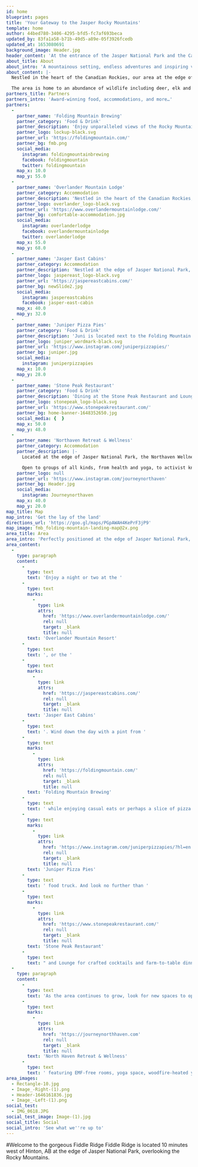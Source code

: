 ```yaml
---
id: home
blueprint: pages
title: 'Your Gateway to the Jasper Rocky Mountains'
template: home
author: 44bed780-3406-4295-bfd5-fc7af693beca
updated_by: 83fa1a58-b71b-49d5-a89e-05f3926fcedb
updated_at: 1653080691
background_image: Header.jpg
header_content: 'At the entrance of the Jasper National Park and the Canadian Rocky Mountains lies Folding Mountain. With a variety of hospitality, dining, and recreational attractions, there is something to help everyone enjoy the majestic surroundings.'
about_title: About
about_intro: 'A mountainous setting, endless adventures and inspiring views makes Folding Mountain the perfect place to create long-lasting, unforgettable memories.'
about_content: |-
  Nestled in the heart of the Canadian Rockies, our area at the edge of Jasper National Park, is on the doorstep of nature. Overlooking the majestic Rocky Mountains, we combine warm, attentive service with unique and natural beauty for an unforgettable stay.

  The area is home to an abundance of wildlife including deer, elk and bears. Combine this with the breathtaking mountain backdrop and you’ll never want to leave.
partners_title: Partners
partners_intro: 'Award-winning food, accommodations, and more…'
partners:
  -
    partner_name: 'Folding Mountain Brewing'
    partner_category: 'Food & Drink'
    partner_description: 'Enjoy unparalleled views of the Rocky Mountains from the taproom and patio at Folding Mountain Brewing. With award-winning craft beers and eats, the relaxed atmosphere provides a unique experience for all ages.'
    partner_logo: lockup-black.svg
    partner_url: 'https://foldingmountain.com/'
    partner_bg: fmb.png
    social_media:
      instagram: foldingmountainbrewing
      facebook: foldingmountain
      twitter: foldingmountain
    map_x: 10.0
    map_y: 55.0
  -
    partner_name: 'Overlander Mountain Lodge'
    partner_category: Accommodation
    partner_description: 'Nestled in the heart of the Canadian Rockies, our lodge at the edge of Jasper National Park, is on the doorstep of nature. Overlooking the majestic Rocky Mountains, we combine warm, attentive service with unique and natural beauty for an unforgettable stay.'
    partner_logo: overlander_logo-black.svg
    partner_url: 'https://www.overlandermountainlodge.com/'
    partner_bg: comfortable-accommodation.jpg
    social_media:
      instagram: overlanderlodge
      facebook: overlandermountainlodge
      twitter: overlanderlodge
    map_x: 55.0
    map_y: 68.0
  -
    partner_name: 'Jasper East Cabins'
    partner_category: Accommodation
    partner_description: 'Nestled at the edge of Jasper National Park, overlooking the majestic Rocky Mountains, sits Jasper East Cabins. This jewel in the Canadian Rockies offers modern-but-cozy individual cabins, complete with everything you need for a comfortable, self-catered vacation.'
    partner_logo: jaspereast_logo-black.svg
    partner_url: 'https://jaspereastcabins.com/'
    partner_bg: newSlide2.jpg
    social_media:
      instagram: jaspereastcabins
      facebook: jasper-east-cabin
    map_x: 40.0
    map_y: 32.0
  -
    partner_name: 'Juniper Pizza Pies'
    partner_category: 'Food & Drink'
    partner_description: 'Juni is located next to the Folding Mountain Brewing Beer/Garden seasonally May - September. Juni serves up thin crust pizza to order with a their take on locally inspired ingredients.'
    partner_logo: juniper_wordmark-black.svg
    partner_url: 'https://www.instagram.com/juniperpizzapies/'
    partner_bg: juniper.jpg
    social_media:
      instagram: juniperpizzapies
    map_x: 10.0
    map_y: 28.0
  -
    partner_name: 'Stone Peak Restaurant'
    partner_category: 'Food & Drink'
    partner_description: 'Dining at the Stone Peak Restaurant and Lounge located inside the Overlander Lodge is an experience like no other. Combining the freshest seasonal ingredients, an extensive wine list and an awe-inspiring view to envy all restaurants in Jasper, Alberta, we’re here to help elevate any occasion; whether an intimate romantic dinner or a celebration with great company and exceptional food.'
    partner_logo: stonepeak_logo-black.svg
    partner_url: 'https://www.stonepeakrestaurant.com/'
    partner_bg: home-banner-1648352650.jpg
    social_media: {  }
    map_x: 50.0
    map_y: 48.0
  -
    partner_name: 'Northaven Retreat & Wellness'
    partner_category: Accommodation
    partner_description: |-
      Located at the edge of Jasper National Park, the Northaven Wellness Retreat also sits on the leading edge of bio-innovation and healthy hospitality.

      Open to groups of all kinds, from health and yoga, to activist knitters, to corporate retreats, Northhaven caters to those seeking something utterly unique in their time away from the world.
    partner_logo: null
    partner_url: 'https://www.instagram.com/journeynorthaven'
    partner_bg: Header.jpg
    social_media:
      instagram: Journeynorthaven
    map_x: 40.0
    map_y: 20.0
map_title: Map
map_intro: 'Get the lay of the land'
directions_url: 'https://goo.gl/maps/PGpAWAH4KePrF3jP9'
map_image: fmb_folding-mountain-landing-map@2x.png
area_title: Area
area_intro: 'Perfectly positioned at the edge of Jasper National Park, It’s time to plan your perfect mountain getaway!'
area_content:
  -
    type: paragraph
    content:
      -
        type: text
        text: 'Enjoy a night or two at the '
      -
        type: text
        marks:
          -
            type: link
            attrs:
              href: 'https://www.overlandermountainlodge.com/'
              rel: null
              target: _blank
              title: null
        text: 'Overlander Mountain Resort'
      -
        type: text
        text: ', or the '
      -
        type: text
        marks:
          -
            type: link
            attrs:
              href: 'https://jaspereastcabins.com/'
              rel: null
              target: _blank
              title: null
        text: 'Jasper East Cabins'
      -
        type: text
        text: '. Wind down the day with a pint from '
      -
        type: text
        marks:
          -
            type: link
            attrs:
              href: 'https://foldingmountain.com/'
              rel: null
              target: _blank
              title: null
        text: 'Folding Mountain Brewing'
      -
        type: text
        text: ' while enjoying casual eats or perhaps a slice of pizza from the seasonal '
      -
        type: text
        marks:
          -
            type: link
            attrs:
              href: 'https://www.instagram.com/juniperpizzapies/?hl=en'
              rel: null
              target: _blank
              title: null
        text: 'Juniper Pizza Pies'
      -
        type: text
        text: ' food truck. And look no further than '
      -
        type: text
        marks:
          -
            type: link
            attrs:
              href: 'https://www.stonepeakrestaurant.com/'
              rel: null
              target: _blank
              title: null
        text: 'Stone Peak Restaurant'
      -
        type: text
        text: " and Lounge for crafted cocktails and farm-to-table dinners from inside or on the expansive patio.\_"
  -
    type: paragraph
    content:
      -
        type: text
        text: 'As the area continues to grow, look for new spaces to open such as the addition of '
      -
        type: text
        marks:
          -
            type: link
            attrs:
              href: 'https://journeynorthhaven.com'
              rel: null
              target: _blank
              title: null
        text: 'North Haven Retreat & Wellness'
      -
        type: text
        text: ' featuring EMF-free rooms, yoga space, woodfire-heated yurt & a rustic nature spa!'
area_images:
  - Rectangle-10.jpg
  - Image_-Right-(1).png
  - Header-1646161836.jpg
  - Image_-Left-(1).png
social_test:
  - IMG_0618.JPG
social_test_image: Image-(1).jpg
social_title: Social
social_intro: 'See what we''re up to'
---
```

#Welcome to the gorgeous Fiddle Ridge
Fiddle Ridge is located 10 minutes west of Hinton, AB at the edge of Jasper National Park, overlooking the Rocky Mountains.